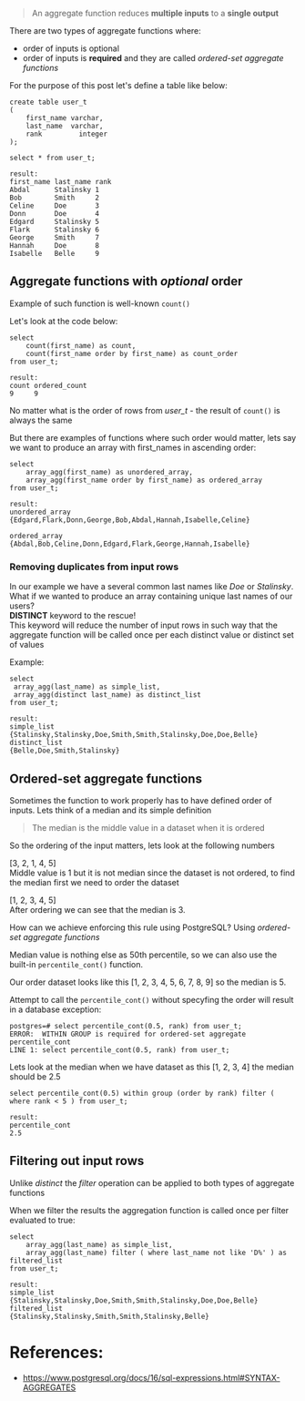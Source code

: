 > An aggregate function reduces **multiple inputs** to a **single output**

There are two types of aggregate functions where:
- order of inputs is optional
- order of inputs is **required** and they are called *ordered-set aggregate functions*

For the purpose of this post let's define a table like below:
```
create table user_t
(
    first_name varchar,
    last_name  varchar,
    rank		 integer
);

select * from user_t;

result:
first_name last_name rank
Abdal      Stalinsky 1     
Bob        Smith     2     
Celine     Doe       3     
Donn       Doe       4     
Edgard     Stalinsky 5     
Flark      Stalinsky 6     
George     Smith     7     
Hannah     Doe       8     
Isabelle   Belle     9 
```

## Aggregate functions with *optional* order

Example of such function is well-known `count()` 

Let's look at the code below:
```
select
    count(first_name) as count,
    count(first_name order by first_name) as count_order
from user_t;

result:
count ordered_count 
9     9      
```

No matter what is the order of rows from *user_t* - the result of `count()` is always the same

But there are examples of functions where such order would matter,
lets say we want to produce an array with first_names in ascending order:

```
select
    array_agg(first_name) as unordered_array,
    array_agg(first_name order by first_name) as ordered_array
from user_t;

result:
unordered_array                                               
{Edgard,Flark,Donn,George,Bob,Abdal,Hannah,Isabelle,Celine}

ordered_array
{Abdal,Bob,Celine,Donn,Edgard,Flark,George,Hannah,Isabelle} 
```

### Removing duplicates from input rows

In our example we have a several common last names like *Doe* or *Stalinsky*.  
What if we wanted to produce an array containing unique last names of our users?  
**DISTINCT** keyword to the rescue!  
This keyword will reduce the number of input rows in such way that the aggregate function will be called once per each distinct value or distinct set of values  

Example:
```
select 
 array_agg(last_name) as simple_list,
 array_agg(distinct last_name) as distinct_list
from user_t;

result:
simple_list
{Stalinsky,Stalinsky,Doe,Smith,Smith,Stalinsky,Doe,Doe,Belle} 
distinct_list
{Belle,Doe,Smith,Stalinsky} 
```

## Ordered-set aggregate functions

Sometimes the function to work properly has to have defined order of inputs. 
Lets think of a median and its simple definition  
> The median is the middle value in a dataset when it is ordered

So the ordering of the input matters, lets look at the following numbers

[3, 2, 1, 4, 5]  
Middle value is 1 but it is not median since the dataset is not ordered, to find the median first we need to order the dataset  

[1, 2, 3, 4, 5]  
After ordering we can see that the median is 3. 

How can we achieve enforcing this rule using PostgreSQL? Using *ordered-set aggregate functions*  

Median value is nothing else as 50th percentile, so we can also use the built-in `percentile_cont()` function.

Our order dataset looks like this [1, 2, 3, 4, 5, 6, 7, 8, 9] so the median is 5. 

Attempt to call the `percentile_cont()` without specyfing the order will result in a database exception:

```
postgres=# select percentile_cont(0.5, rank) from user_t;
ERROR:  WITHIN GROUP is required for ordered-set aggregate percentile_cont
LINE 1: select percentile_cont(0.5, rank) from user_t;
```

Lets look at the median when we have dataset as this [1, 2, 3, 4] the median should be 2.5
```
select percentile_cont(0.5) within group (order by rank) filter ( where rank < 5 ) from user_t;

result:
percentile_cont
2.5
```

## Filtering out input rows

Unlike *distinct* the *filter* operation can be applied to both types of aggregate functions

When we filter the results the aggregation function is called once per filter evaluated to true: 
```
select
    array_agg(last_name) as simple_list,
    array_agg(last_name) filter ( where last_name not like 'D%' ) as filtered_list
from user_t;

result:
simple_list
{Stalinsky,Stalinsky,Doe,Smith,Smith,Stalinsky,Doe,Doe,Belle}
filtered_list
{Stalinsky,Stalinsky,Smith,Smith,Stalinsky,Belle}
```

# References:  
- <https://www.postgresql.org/docs/16/sql-expressions.html#SYNTAX-AGGREGATES>






